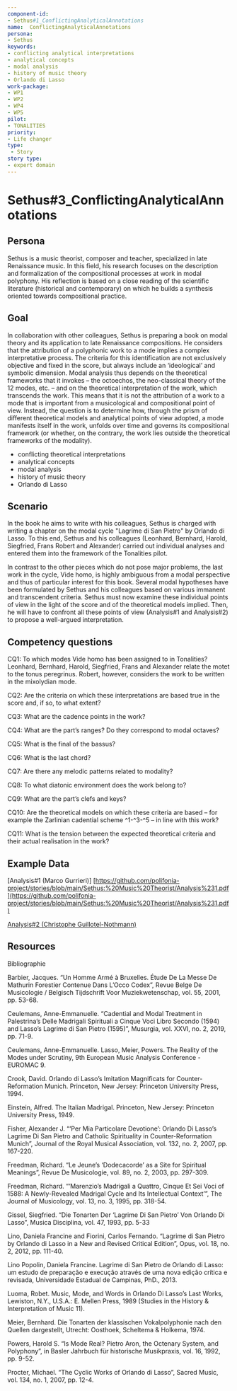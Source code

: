 ```yaml
---
component-id: 
- Sethus#1_ConflictingAnalyticalAnnotations
name:  ConflictingAnalyticalAnnotations 
persona: 
- Sethus
keywords: 
- conflicting analytical interpretations
- analytical concepts
- modal analysis
- history of music theory
- Orlando di Lasso
work-package:
- WP1
- WP2
- WP4
- WP5
pilot:
- TONALITIES
priority:
- Life changer
type:
 - Story
story type:
- expert domain
---
```

# Sethus#3_ConflictingAnalyticalAnnotations

## Persona

Sethus is a music theorist, composer and teacher, specialized in late Renaissance music. In this field, his research focuses on the description and formalization of the compositional processes at work in modal polyphony. His reflection is based on a close reading of the scientific literature (historical and contemporary) on which he builds a synthesis oriented towards compositional practice.

## Goal 

In collaboration with other colleagues, Sethus is preparing a book on modal theory and its application to late Renaissance compositions. He considers that the attribution of a polyphonic work to a mode implies a complex interpretative process. The criteria for this identification are not exclusively objective and fixed in the score, but always include an ‘ideological’ and symbolic dimension. Modal analysis thus depends on the theoretical frameworks that it invokes – the octoechos, the neo-classical theory of the 12 modes, etc. – and on the theoretical interpretation of the work, which transcends the work. This means that it is not the attribution of a work to a mode that is important from a musicological and compositional point of view. Instead, the question is to determine how, through the prism of different theoretical models and analytical points of view adopted, a mode manifests itself in the work, unfolds over time and governs its compositional framework (or whether, on the contrary, the work lies outside the theoretical frameworks of the modality). 
- conflicting theoretical interpretations
- analytical concepts
- modal analysis
- history of music theory
- Orlando di Lasso

## Scenario  

In the book he aims to write with his colleagues, Sethus is charged with writing a chapter on the modal cycle "Lagrime di San Pietro" by Orlando di Lasso. To this end, Sethus and his colleagues (Leonhard, Bernhard, Harold, Siegfried, Frans Robert and Alexander) carried out individual analyses and entered them into the framework of the Tonalities pilot. 

In contrast to the other pieces which do not pose major problems, the last work in the cycle, Vide homo, is highly ambiguous from a modal perspective and thus of particular interest for this book. Several modal hypotheses have been formulated by Sethus and his colleagues based on various immanent and transcendent criteria. Sethus must now examine these individual points of view in the light of the score and of the theoretical models implied. Then, he will have to confront all these points of view (Analysis#1 and Analysis#2) to propose a well-argued interpretation.

## Competency questions 

CQ1: To which modes Vide homo has been assigned to in Tonalities? Leonhard, Bernhard, Harold, Siegfried, Frans and Alexander relate the motet to the tonus peregrinus. Robert, however, considers the work to be written in the mixolydian mode. 

CQ2: Are the criteria on which these interpretations are based true in the score and, if so, to what extent?

CQ3: What are the cadence points in the work? 

CQ4: What are the part’s ranges?  Do they correspond to modal octaves? 

CQ5: What is the final of the bassus? 

CQ6: What is the last chord?

CQ7: Are there any melodic patterns related to modality? 

CQ8: To what diatonic environment does the work belong to? 

CQ9: What are the part’s clefs and keys? 

CQ10: Are the theoretical models on which these criteria are based – for example the Zarlinian cadential scheme ^1-^3-^5 – in line with this work? 

CQ11: What is the tension between the expected theoretical criteria and their actual realisation in the work? 

## Example Data
[Analysis#1 (Marco Gurrieri)]
[https://github.com/polifonia-project/stories/blob/main/Sethus:%20Music%20Theorist/Analysis%231.pdf](https://github.com/polifonia-project/stories/blob/main/Sethus:%20Music%20Theorist/Analysis%231.pdf)

[Analysis#2 (Christophe Guillotel-Nothmann)](https://github.com/polifonia-project/stories/blob/main/Sethus:%20Music%20Theorist/Analysis%232.pdf)

## Resources
Bibliographie 

Barbier, Jacques. “Un Homme Armé à Bruxelles. Étude De La Messe De Mathurin Forestier Contenue Dans L’Occo Codex”, Revue Belge De Musicologie / Belgisch Tijdschrift Voor Muziekwetenschap, vol. 55, 2001, pp. 53-68.

Ceulemans, Anne-Emmanuelle. “Cadential and Modal Treatment in Palestrina’s Delle Madrigali Spirituali a Cinque Voci Libro Secondo (1594) and Lasso’s Lagrime di San Pietro (1595)”, Musurgia, vol. XXVI, no. 2, 2019, pp. 71-9. 

Ceulemans, Anne-Emmanuelle. Lasso, Meier, Powers. The Reality of the Modes under Scrutiny, 9th European Music Analysis Conference - EUROMAC 9.

Crook, David. Orlando di Lasso’s Imitation Magnificats for Counter-Reformation Munich. Princeton, New Jersey: Princeton University Press, 1994. 

Einstein, Alfred. The Italian Madrigal. Princeton, New Jersey: Princeton University Press, 1949. 

Fisher, Alexander J. “‘Per Mia Particolare Devotione’: Orlando Di Lasso’s Lagrime Di San Pietro and Catholic Spirituality in Counter-Reformation Munich”, Journal of the Royal Musical Association, vol. 132, no. 2, 2007, pp. 167-220.

Freedman, Richard. “Le Jeune’s ‘Dodecacorde’ as a Site for Spiritual Meanings”, Revue De Musicologie, vol. 89, no. 2, 2003, pp. 297-309.

Freedman, Richard. “‘Marenzio’s Madrigali a Quattro, Cinque Et Sei Voci of 1588: A Newly-Revealed Madrigal Cycle and Its Intellectual Context’”, The Journal of Musicology, vol. 13, no. 3, 1995, pp. 318-54.

Gissel, Siegfried. “Die Tonarten Der ‘Lagrime Di San Pietro’ Von Orlando Di Lasso”, Musica Disciplina, vol. 47, 1993, pp. 5-33

Lino, Daniela Francine and Fiorini, Carlos Fernando. “Lagrime di San Pietro by Orlando di Lasso in a New and Revised Critical Edition”, Opus, vol. 18, no. 2, 2012, pp. 111-40.

Lino Popolin, Daniela Francine. Lagrime di San Pietro de Orlando di Lasso: um estudo de preparação e execução através de uma nova edição crítica e revisada, Universidade Estadual de Campinas, PhD., 2013.

Luoma, Robet. Music, Mode, and Words in Orlando Di Lasso’s Last Works, Lewiston, N.Y., U.S.A.: E. Mellen Press, 1989 (Studies in the History & Interpretation of Music 11). 

Meier, Bernhard. Die Tonarten der klassischen Vokalpolyphonie nach den Quellen dargestellt, Utrecht: Oosthoek, Scheltema & Holkema, 1974. 

Powers, Harold S. “Is Mode Real? Pietro Aron, the Octenary System, and Polyphony”, in Basler Jahrbuch für historische Musikpraxis, vol. 16, 1992, pp. 9-52.  

Procter, Michael. “The Cyclic Works of Orlando di Lasso”, Sacred Music, vol. 134, no. 1, 2007, pp. 12-4.

 
